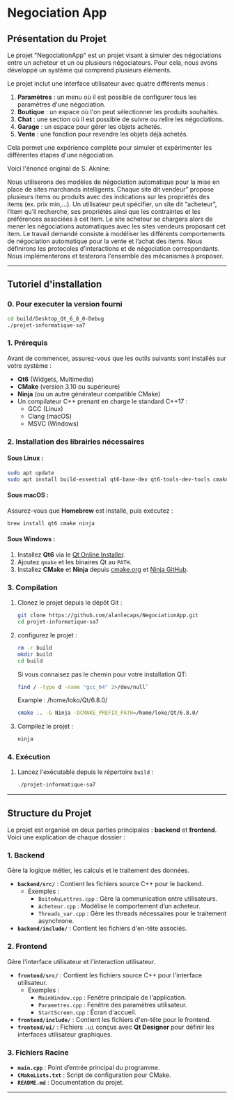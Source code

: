 # **Negociation App**

## **Présentation du Projet**
Le projet "NegociationApp" est un projet visant à simuler des négociations entre un acheteur et un ou plusieurs négociateurs. Pour cela, nous avons développé un système qui comprend plusieurs éléments.  

Le projet inclut une interface utilisateur avec quatre différents menus :  
1. **Paramètres** : un menu où il est possible de configurer tous les paramètres d'une négociation.  
2. **Boutique** : un espace où l'on peut sélectionner les produits souhaités.  
3. **Chat** : une section où il est possible de suivre ou relire les négociations.  
4. **Garage** : un espace pour gérer les objets achetés.  
5. **Vente** : une fonction pour revendre les objets déjà achetés.  

Cela permet une expérience complète pour simuler et expérimenter les différentes étapes d'une négociation.

Voici l'énoncé original de S. Aknine:

Nous utiliserons des modèles de négociation automatique pour la mise en place de sites marchands intelligents. Chaque site dit vendeur” propose plusieurs items ou produits avec des indications sur les propriétés des items (ex. prix min,…). Un utilisateur peut spécifier, un site dit “acheteur”, l’item qu’il recherche, ses propriétés ainsi que les contraintes et les préférences associées à cet item. Le site acheteur se chargera alors de mener les négociations automatiques avec les sites vendeurs proposant cet item. Le travail demandé consiste à modéliser les différents comportements de négociation automatique pour la vente et l’achat des items. Nous définirons les protocoles d’interactions et de négociation correspondants. Nous implémenterons et testerons l'ensemble des mécanismes à proposer.

---

## **Tutoriel d'installation**

### **0. Pour executer la version fourni**
```bash
cd build/Desktop_Qt_6_8_0-Debug
./projet-informatique-sa7
```
### **1. Prérequis**
Avant de commencer, assurez-vous que les outils suivants sont installés sur votre système :
- **Qt6** (Widgets, Multimedia)
- **CMake** (version 3.10 ou supérieure)
- **Ninja** (ou un autre générateur compatible CMake)
- Un compilateur C++ prenant en charge le standard C++17 :
  - GCC (Linux)
  - Clang (macOS)
  - MSVC (Windows)

### **2. Installation des librairies nécessaires**
#### **Sous Linux :**
```bash
sudo apt update
sudo apt install build-essential qt6-base-dev qt6-tools-dev-tools cmake ninja-build qt6-multimedia-dev
```

#### **Sous macOS :**
Assurez-vous que **Homebrew** est installé, puis exécutez :
```bash
brew install qt6 cmake ninja
```

#### **Sous Windows :**
1. Installez **Qt6** via le [Qt Online Installer](https://www.qt.io/download-qt-installer).
2. Ajoutez `qmake` et les binaires Qt au `PATH`.
3. Installez **CMake** et **Ninja** depuis [cmake.org](https://cmake.org/) et [Ninja GitHub](https://github.com/ninja-build/ninja/releases).

### **3. Compilation**
1. Clonez le projet depuis le dépôt Git :
   ```bash
   git clone https://github.com/alanlecaps/NegociationApp.git
   cd projet-informatique-sa7
   ```
2. configurez le projet :
   ```bash
   rm -r build
   mkdir build
   cd build
   ```
   Si vous connaisez pas le chemin pour votre installation QT:
   ```bash
   find / -type d -name "gcc_64" 2>/dev/null`
   ```
   Example : /home/loko/Qt/6.8.0/
   ```bash
   cmake .. -G Ninja -DCMAKE_PREFIX_PATH=/home/loko/Qt/6.8.0/
   ```
   
3. Compilez le projet :
   ```bash
   ninja
   ```

### **4. Exécution**
1. Lancez l'exécutable depuis le répertoire `build` :
   ```bash
   ./projet-informatique-sa7
   ```

---

## **Structure du Projet**
Le projet est organisé en deux parties principales : **backend** et **frontend**. Voici une explication de chaque dossier :

### **1. Backend**
Gère la logique métier, les calculs et le traitement des données.
- **`backend/src/`** : Contient les fichiers source C++ pour le backend.
  - Exemples :
    - `BoiteAuLettres.cpp` : Gère la communication entre utilisateurs.
    - `Acheteur.cpp` : Modélise le comportement d’un acheteur.
    - `Threads_var.cpp` : Gère les threads nécessaires pour le traitement asynchrone.
- **`backend/include/`** : Contient les fichiers d'en-tête associés.

### **2. Frontend**
Gère l'interface utilisateur et l'interaction utilisateur.
- **`frontend/src/`** : Contient les fichiers source C++ pour l'interface utilisateur.
  - Exemples :
    - `MainWindow.cpp` : Fenêtre principale de l'application.
    - `Parametres.cpp` : Fenêtre des paramètres utilisateur.
    - `StartScreen.cpp` : Écran d'accueil.
- **`frontend/include/`** : Contient les fichiers d'en-tête pour le frontend.
- **`frontend/ui/`** : Fichiers `.ui` conçus avec **Qt Designer** pour définir les interfaces utilisateur graphiques.

### **3. Fichiers Racine**
- **`main.cpp`** : Point d’entrée principal du programme.
- **`CMakeLists.txt`** : Script de configuration pour CMake.
- **`README.md`** : Documentation du projet.

---

